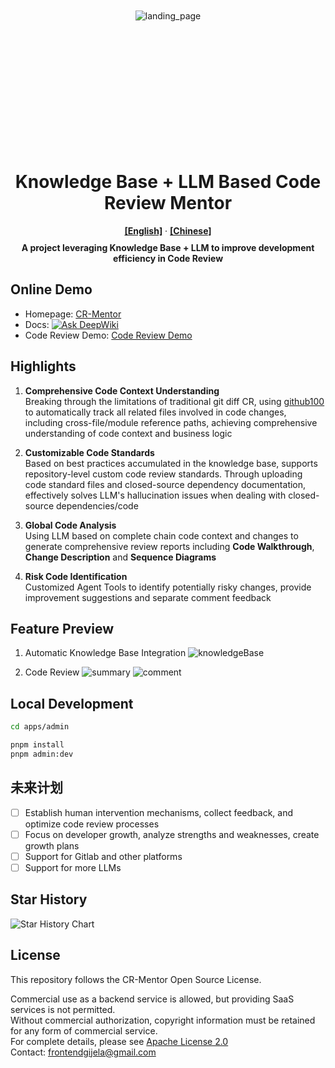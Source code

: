 <div style="width: 100%; height: 420px; display: flex; justify-content: center; align-items: center; margin-bottom: 20px;">
  <img alt="landing_page" src="https://pub-dddb5f1064884f6498b3ec0a1c031c0d.r2.dev/landing_cr_mentor.png">
</div>

<h1 align="center">Knowledge Base + LLM Based Code Review Mentor</h1>

<div align="center">
  <a href="README.md"><strong>[English]</strong></a> ·
  <a href="README-zh_CN.md"><strong>[Chinese]</strong></a>
</div>

<div align="center" style="margin-top: 10px;">
  <strong>A project leveraging Knowledge Base + LLM to improve development efficiency in Code Review</strong>
</div>

## Online Demo

- Homepage: [CR-Mentor](https://cr-mentor.top/)
- Docs: [![Ask DeepWiki](https://deepwiki.com/badge.svg)](https://deepwiki.com/Gijela/CR-Mentor)
- Code Review Demo: [Code Review Demo](https://github.com/Gijela/Auth-Github-App/pull/46)

## Highlights

1. **Comprehensive Code Context Understanding**  
   Breaking through the limitations of traditional git diff CR, using [github100](https://github.com/gijela/github100) to automatically track all related files involved in code changes, including cross-file/module reference paths, achieving comprehensive understanding of code context and business logic

2. **Customizable Code Standards**  
   Based on best practices accumulated in the knowledge base, supports repository-level custom code review standards. Through uploading code standard files and closed-source dependency documentation, effectively solves LLM's hallucination issues when dealing with closed-source dependencies/code

3. **Global Code Analysis**  
   Using LLM based on complete chain code context and changes to generate comprehensive review reports including **Code Walkthrough**, **Change Description** and **Sequence Diagrams**

4. **Risk Code Identification**  
   Customized Agent Tools to identify potentially risky changes, provide improvement suggestions and separate comment feedback

## Feature Preview

1. Automatic Knowledge Base Integration
   ![knowledgeBase](https://pub-dddb5f1064884f6498b3ec0a1c031c0d.r2.dev/knowledgeBase.png)

2. Code Review
   ![summary](./apps/admin/public/cr/summary.png)
   ![comment](./apps/admin/public/cr/comment.png)

## Local Development

```bash
cd apps/admin

pnpm install
pnpm admin:dev
```

## 未来计划

- [ ] Establish human intervention mechanisms, collect feedback, and optimize code review processes
- [ ] Focus on developer growth, analyze strengths and weaknesses, create growth plans
- [ ] Support for Gitlab and other platforms
- [ ] Support for more LLMs

## Star History

![Star History Chart](https://api.star-history.com/svg?repos=Gijela/CR-Mentor&type=Date)

## License

This repository follows the CR-Mentor Open Source License.

Commercial use as a backend service is allowed, but providing SaaS services is not permitted.  
Without commercial authorization, copyright information must be retained for any form of commercial service.  
For complete details, please see [Apache License 2.0](./LICENSE)  
Contact: frontendgijela@gmail.com
